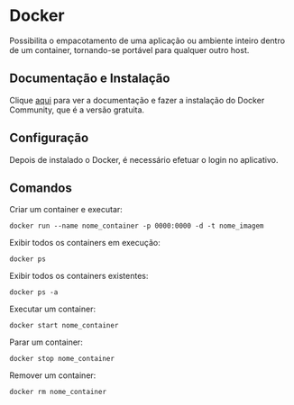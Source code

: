 # Docker

Possibilita o empacotamento de uma aplicação ou ambiente inteiro dentro de um container, tornando-se portável para qualquer outro host.

## Documentação e Instalação

Clique [aqui](https://www.docker.com/docker-community) para ver a documentação e fazer a instalação do Docker Community, que é a versão gratuita.

## Configuração

Depois de instalado o Docker, é necessário efetuar o login no aplicativo.

## Comandos

Criar um container e executar:

```
docker run --name nome_container -p 0000:0000 -d -t nome_imagem
```

Exibir todos os containers em execução:

```
docker ps
```

Exibir todos os containers existentes:

```
docker ps -a
```

Executar um container:

```
docker start nome_container
```

Parar um container:

```
docker stop nome_container
```

Remover um container:

```
docker rm nome_container
```

